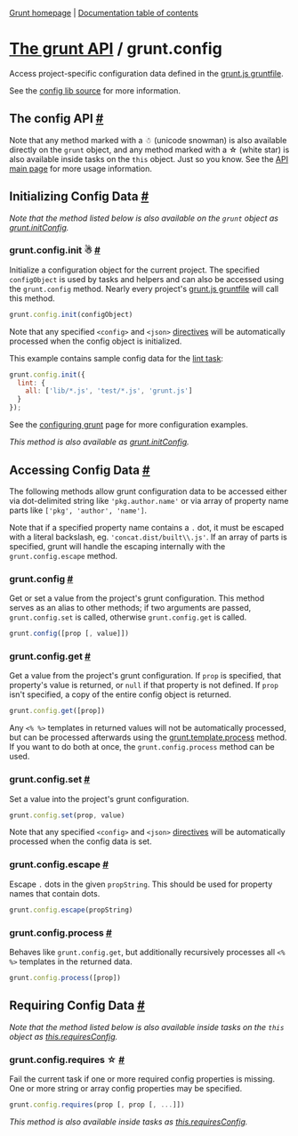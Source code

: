 [Grunt homepage](https://github.com/cowboy/grunt) | [Documentation table of contents](toc.md)

# [The grunt API](api.md) / grunt.config

Access project-specific configuration data defined in the [grunt.js gruntfile](getting_started.md).

See the [config lib source](../lib/grunt/config.js) for more information.

## The config API <a name="the-config-api" href="#the-config-api" title="Link to this section">#</a>

Note that any method marked with a ☃ (unicode snowman) is also available directly on the `grunt` object, and any method marked with a ☆ (white star) is also available inside tasks on the `this` object. Just so you know. See the [API main page](api.md) for more usage information.

## Initializing Config Data <a name="initializing-config-data" href="#initializing-config-data" title="Link to this section">#</a>
_Note that the method listed below is also available on the `grunt` object as [grunt.initConfig](api.md)._

### grunt.config.init ☃ <a name="grunt-config-init" href="#grunt-config-init" title="Link to this section">#</a>
Initialize a configuration object for the current project. The specified `configObject` is used by tasks and helpers and can also be accessed using the `grunt.config` method. Nearly every project's [grunt.js gruntfile](getting_started.md) will call this method.

```javascript
grunt.config.init(configObject)
```

Note that any specified `<config>` and `<json>` [directives](api_task.md) will be automatically processed when the config object is initialized.

This example contains sample config data for the [lint task](task_lint.md):

```javascript
grunt.config.init({
  lint: {
    all: ['lib/*.js', 'test/*.js', 'grunt.js']
  }
});
```

See the [configuring grunt](getting_started.md) page for more configuration examples.

_This method is also available as [grunt.initConfig](api.md)._


## Accessing Config Data <a name="accessing-config-data" href="#accessing-config-data" title="Link to this section">#</a>
The following methods allow grunt configuration data to be accessed either via dot-delimited string like `'pkg.author.name'` or via array of property name parts like `['pkg', 'author', 'name']`.

Note that if a specified property name contains a `.` dot, it must be escaped with a literal backslash, eg. `'concat.dist/built\\.js'`. If an array of parts is specified, grunt will handle the escaping internally with the `grunt.config.escape` method.

### grunt.config <a name="grunt-config" href="#grunt-config" title="Link to this section">#</a>
Get or set a value from the project's grunt configuration. This method serves as an alias to other methods; if two arguments are passed, `grunt.config.set` is called, otherwise `grunt.config.get` is called.

```javascript
grunt.config([prop [, value]])
```

### grunt.config.get <a name="grunt-config-get" href="#grunt-config-get" title="Link to this section">#</a>
Get a value from the project's grunt configuration. If `prop` is specified, that property's value is returned, or `null` if that property is not defined. If `prop` isn't specified, a copy of the entire config object is returned.

```javascript
grunt.config.get([prop])
```

Any `<% %>` templates in returned values will not be automatically processed, but can be processed afterwards using the [grunt.template.process](api_template.md) method. If you want to do both at once, the `grunt.config.process` method can be used.

### grunt.config.set <a name="grunt-config-set" href="#grunt-config-set" title="Link to this section">#</a>
Set a value into the project's grunt configuration.

```javascript
grunt.config.set(prop, value)
```

Note that any specified `<config>` and `<json>` [directives](api_task.md) will be automatically processed when the config data is set.

### grunt.config.escape <a name="grunt-config-escape" href="#grunt-config-escape" title="Link to this section">#</a>
Escape `.` dots in the given `propString`. This should be used for property names that contain dots.

```javascript
grunt.config.escape(propString)
```

### grunt.config.process <a name="grunt-config-process" href="#grunt-config-process" title="Link to this section">#</a>
Behaves like `grunt.config.get`, but additionally recursively processes all `<% %>` templates in the returned data.

```javascript
grunt.config.process([prop])
```

## Requiring Config Data <a name="requiring-config-data" href="#requiring-config-data" title="Link to this section">#</a>
_Note that the method listed below is also available inside tasks on the `this` object as [this.requiresConfig](api.md)._

### grunt.config.requires ☆ <a name="grunt-config-requires" href="#grunt-config-requires" title="Link to this section">#</a>
Fail the current task if one or more required config properties is missing. One or more string or array config properties may be specified.

```javascript
grunt.config.requires(prop [, prop [, ...]])
```

_This method is also available inside tasks as [this.requiresConfig](api.md)._
